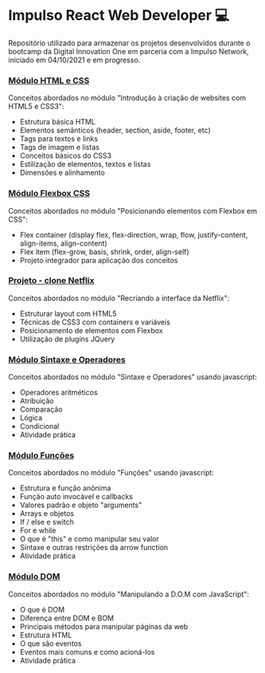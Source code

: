 # Impulso React Web Developer :computer:

Repositório utilizado para armazenar os projetos desenvolvidos durante o bootcamp da Digital Innovation One em parceria com a Impulso Network, iniciado em 04/10/2021 e em progresso.

### [Módulo HTML e CSS](https://github.com/lineavelino/dio-impulso/tree/main/htmlcss)

Conceitos abordados no módulo "Introdução à criação de websites com HTML5 e CSS3":

- Estrutura básica HTML
- Elementos semânticos (header, section, aside, footer, etc)
- Tags para textos e links
- Tags de imagem e listas
- Conceitos básicos do CSS3
- Estilização de elementos, textos e listas
- Dimensões e alinhamento

### [Módulo Flexbox CSS](https://github.com/lineavelino/dio-impulso/tree/main/flexbox)

Conceitos abordados no módulo "Posicionando elementos com Flexbox em CSS":

- Flex container (display flex, flex-direction, wrap, flow, justify-content, align-items, align-content)
- Flex item (flex-grow, basis, shrink, order, align-self)
- Projeto integrador para aplicação dos conceitos

### [Projeto - clone Netflix](https://github.com/lineavelino/dio-impulso/tree/main/clone-netflix)

Conceitos abordados no módulo "Recriando a interface da Netflix":

- Estruturar layout com HTML5
- Técnicas de CSS3 com containers e variáveis
- Posicionamento de elementos com Flexbox
- Utilização de plugins JQuery 

### [Módulo Sintaxe e Operadores](https://github.com/lineavelino/dio-impulso/tree/main/sintaxe-operadores)

Conceitos abordados no módulo "Sintaxe e Operadores" usando javascript:

- Operadores aritméticos
- Atribuição
- Comparação
- Lógica
- Condicional
- Atividade prática

### [Módulo Funções](https://github.com/lineavelino/dio-impulso/tree/main/funcoesjs)

Conceitos abordados no módulo "Funções" usando javascript:

- Estrutura e função anônima
- Função auto invocável e callbacks
- Valores padrão e objeto "arguments"
- Arrays e objetos
- If / else e switch
- For e while
- O que é "this" e como manipular seu valor
- Sintaxe e outras restrições da arrow function
- Atividade prática


### [Módulo DOM](https://github.com/lineavelino/dio-impulso/tree/main/dom)

Conceitos abordados no módulo "Manipulando a D.O.M com JavaScript":

- O que é DOM
- Diferença entre DOM e BOM
- Principais métodos para manipular páginas da web
- Estrutura HTML
- O que são eventos
- Eventos mais comuns e como acioná-los
- Atividade prática
